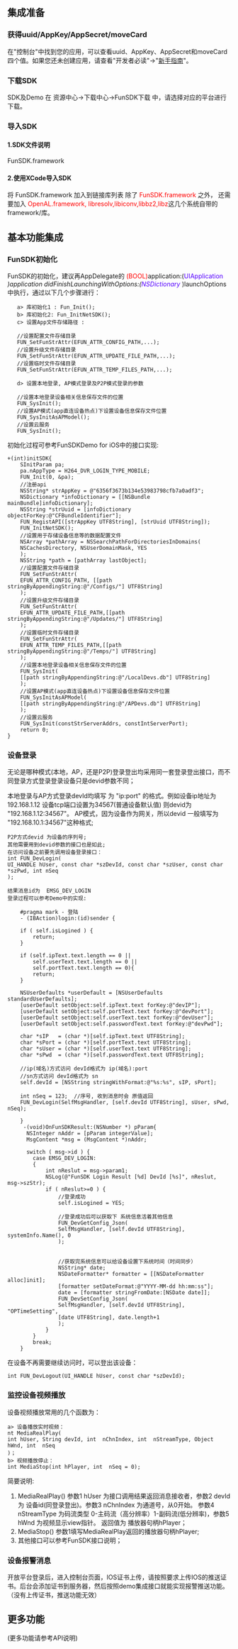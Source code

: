 ## 集成准备

### 获得uuid/AppKey/AppSecret/moveCard

   在"控制台"中找到您的应用，可以查看uuid、AppKey、AppSecret和moveCard四个值。如果您还未创建应用，请查看"开发者必读"->"<a href="http://open.xmeye.net/resource.do?cid=ec799b013aec4a589357b644630fd4d2&rid=69896d3a5962401dbd5db30988e67a56#undefined">新手指南</a>"。

### 下载SDK

SDK及Demo 在 资源中心->下载中心->FunSDK下载 中，请选择对应的平台进行下载。

### 导入SDK

#### 1.SDK文件说明

FunSDK.framework

#### 2.使用XCode导入SDK

将 FunSDK.framework 加入到链接库列表
除了 <lable style="color:red">FunSDK.framework </lable>之外， 还需要加入  <lable style="color:red"> OpenAL.framework, libresolv,libiconv,libbz2,libz</lable>这几个系统自带的framework/库。

## 基本功能集成

### FunSDK初始化

FunSDK的初始化，建议再AppDelegate的 <lable style="color:red">(BOOL)</lable>application:(<lable style="color:#5500ff">UIApplication </lable>*)application didFinishLaunchingWithOptions:(<lable style="color:#5500ff">NSDictionary </lable>*)launchOptions中执行，通过以下几个步骤进行：

```
   a> 库初始化1 : Fun_Init();
   b> 库初始化2: Fun_InitNetSDK();
   c> 设置App文件存储路径 :

   //设置配置文件存储目录
   FUN_SetFunStrAttr(EFUN_ATTR_CONFIG_PATH,...);
   //设置升级文件存储目录
   FUN_SetFunStrAttr(EFUN_ATTR_UPDATE_FILE_PATH,...);
   //设置临时文件存储目录
   FUN_SetFunStrAttr(EFUN_ATTR_TEMP_FILES_PATH,...);

   d> 设置本地登录, AP模式登录及P2P模式登录的参数

   //设置本地登录设备相关信息保存文件的位置
   FUN_SysInit();
   //设置AP模式(app直连设备热点)下设置设备信息保存文件位置
   FUN_SysInitAsAPModel();
   //设置云服务
   FUN_SysInit();
```

初始化过程可参考FunSDKDemo for iOS中的接口实现:

```
+(int)initSDK{
    SInitParam pa;
    pa.nAppType = H264_DVR_LOGIN_TYPE_MOBILE;
    FUN_Init(0, &pa);
    //注册api
    NSString* strAppKey = @"6356f3673b134e53983798cfb7a0adf3";
    NSDictionary *infoDictionary = [[NSBundle mainBundle]infoDictionary];
    NSString *strUuid = [infoDictionary objectForKey:@"CFBundleIdentifier"];
    FUN_RegistAPI([strAppKey UTF8String], [strUuid UTF8String]);
    FUN_InitNetSDK();
    //设置用于存储设备信息等的数据配置文件
    NSArray *pathArray = NSSearchPathForDirectoriesInDomains(
    NSCachesDirectory, NSUserDomainMask, YES
    );
    NSString *path = [pathArray lastObject];
    //设置配置文件存储目录
    FUN_SetFunStrAttr(
    EFUN_ATTR_CONFIG_PATH, [[path stringByAppendingString:@"/Configs/"] UTF8String]
    );
    //设置升级文件存储目录
    FUN_SetFunStrAttr(
    EFUN_ATTR_UPDATE_FILE_PATH,[[path stringByAppendingString:@"/Updates/"] UTF8String]
    );
    //设置临时文件存储目录
    FUN_SetFunStrAttr(
    EFUN_ATTR_TEMP_FILES_PATH,[[path stringByAppendingString:@"/Temps/"] UTF8String]
    );
    //设置本地登录设备相关信息保存文件的位置
    FUN_SysInit(
    [[path stringByAppendingString:@"/LocalDevs.db"] UTF8String]
    );
    //设置AP模式(app直连设备热点)下设置设备信息保存文件位置
    FUN_SysInitAsAPModel(
    [[path stringByAppendingString:@"/APDevs.db"] UTF8String]
    );
    //设置云服务
    FUN_SysInit(constStrServerAddrs, constIntServerPort);
    return 0;
}
```

### 设备登录

无论是哪种模式(本地，AP，还是P2P)登录登出均采用同一套登录登出接口，而不同登录方式登录登录设备只是devid参数不同；

本地登录与AP方式登录devId均填写 为 "ip:port" 的格式。例如设备ip地址为192.168.1.12 设备tcp端口设置为34567(普通设备默认值) 则devid为 "192.168.1.12:34567"。 AP模式，因为设备作为网关，所以devid 一般填写为 "192.168.10.1:34567"这种格式;

```
P2P方式devid 为设备的序列号;
其他需要用到devid参数的接口也是如此;
在访问设备之前要先调用设备登录接口：
int FUN_DevLogin(
UI_HANDLE hUser, const char *szDevId, const char *szUser, const char *szPwd, int nSeq
);
```

```
结果消息id为  EMSG_DEV_LOGIN
登录过程可以参考Demo中的实现:

	#pragma mark - 登陆
	- (IBAction)login:(id)sender {

    if ( self.isLogined ) {
        return;
    }

    if (self.ipText.text.length == 0 ||
        self.userText.text.length == 0 ||
        self.portText.text.length == 0){
        return;
    }

    NSUserDefaults *userDefault = [NSUserDefaults standardUserDefaults];
    [userDefault setObject:self.ipText.text forKey:@"devIP"];
    [userDefault setObject:self.portText.text forKey:@"devPort"];
    [userDefault setObject:self.userText.text forKey:@"devUser"];
    [userDefault setObject:self.passwordText.text forKey:@"devPwd"];

    char *sIP   = (char *)[self.ipText.text UTF8String];
    char *sPort = (char *)[self.portText.text UTF8String];
    char *sUser = (char *)[self.userText.text UTF8String];
    char *sPwd  = (char *)[self.passwordText.text UTF8String];

    //ip(域名)方式访问 devId格式为 ip(域名):port
    //sn方式访问 devId格式为 sn
    self.devId = [NSString stringWithFormat:@"%s:%s", sIP, sPort];

    int nSeq = 123;  //序号, 收到消息时会 原值返回
    FUN_DevLogin(SelfMsgHandler, [self.devId UTF8String], sUser, sPwd, nSeq);

	}
	 -(void)OnFunSDKResult:(NSNumber *) pParam{
      NSInteger nAddr = [pParam integerValue];
      MsgContent *msg = (MsgContent *)nAddr;

      switch ( msg->id ) {
        case EMSG_DEV_LOGIN:
        {
            int nReslut = msg->param1;
            NSLog(@"FunSDK Login Result [%d] DevId [%s]", nReslut, msg->szStr);
            if ( nReslut>=0 ) {
                //登录成功
                self.isLogined = YES;

                //登录成功后可以获取下 系统信息活着其他信息
                FUN_DevGetConfig_Json(
                SelfMsgHandler, [self.devId UTF8String], systemInfo.Name(), 0
                );


                //获取完系统信息可以给设备设置下系统时间（时间同步）
                NSString* date;
                NSDateFormatter* formatter = [[NSDateFormatter alloc]init];
                [formatter setDateFormat:@"YYYY-MM-dd hh:mm:ss"];
                date = [formatter stringFromDate:[NSDate date]];
                FUN_DevSetConfig_Json(
                SelfMsgHandler, [self.devId UTF8String], "OPTimeSetting",
                [date UTF8String], date.length+1
                );
            }
        }
        break;
	}
```

在设备不再需要继续访问时，可以登出该设备：

```
int FUN_DevLogout(UI_HANDLE hUser, const char *szDevId);
```

### 监控设备视频播放

设备视频播放常用的几个函数为：

```
a> 设备播放实时视频：
nt MediaRealPlay(
int hUser, String devId, int  nChnIndex, int  nStreamType, Object hWnd, int  nSeq
)；
b> 视频播放停止：
int MediaStop(int hPlayer, int  nSeq = 0);
```

简要说明:
1. MediaRealPlay() 参数1 hUser 为接口调用结果返回消息接收者，参数2 devId 为 设备id(同登录登出)。参数3 nChnIndex 为通道号，从0开始。 参数4 nStreamType 为码流类型 0-主码流（高分辨率）1-副码流(低分辨率)，参数5 hWnd 为视频显示view指针。  返回值为 播放器句柄hPlayer；
2. MediaStop() 参数1填写MediaRealPlay返回的播放器句柄hPlayer;
3. 其他接口可以参考FunSDK接口说明；


### 设备报警消息
开放平台登录后，进入控制台页面，IOS证书上传，请按照要求上传IOS的推送证书。后台会添加证书到服务器，然后按照demo集成接口就能实现报警推送功能。（没有上传证书，推送功能无效）
## 更多功能

(更多功能请参考API说明)
